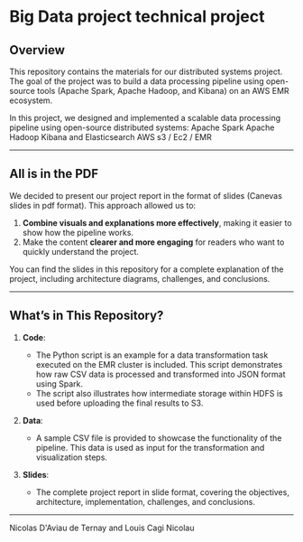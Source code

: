 # **Big Data project technical project**

## **Overview**  
This repository contains the materials for our distributed systems project. The goal of the project was to build a data processing pipeline using open-source tools (Apache Spark, Apache Hadoop, and Kibana) on an AWS EMR ecosystem.  

In this project, we designed and implemented a scalable data processing pipeline using open-source distributed systems:
Apache Spark
Apache Hadoop
Kibana and Elasticsearch
AWS s3 / Ec2 / EMR

---

## **All is in the PDF**  
We decided to present our project report in the format of slides (Canevas slides in pdf format). This approach allowed us to:  
1. **Combine visuals and explanations more effectively**, making it easier to show how the pipeline works.  
2. Make the content **clearer and more engaging** for readers who want to quickly understand the project.  

You can find the slides in this repository for a complete explanation of the project, including architecture diagrams, challenges, and conclusions.  

---

## **What’s in This Repository?**  

1. **Code**:  
   - The Python script is an example for a data transformation task executed on the EMR cluster is included. This script demonstrates how raw CSV data is processed and transformed into JSON format using Spark.  
   - The script also illustrates how intermediate storage within HDFS is used before uploading the final results to S3.  

2. **Data**:  
   - A sample CSV file is provided to showcase the functionality of the pipeline. This data is used as input for the transformation and visualization steps.  

3. **Slides**:  
   - The complete project report in slide format, covering the objectives, architecture, implementation, challenges, and conclusions.  

---

Nicolas D'Aviau de Ternay and Louis Cagi Nicolau
